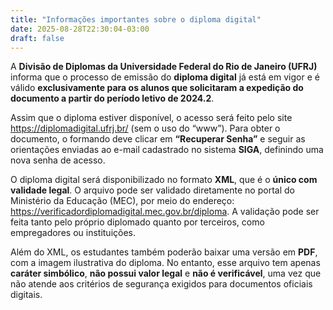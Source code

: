 ```yaml
---
title: "Informações importantes sobre o diploma digital"
date: 2025-08-28T22:30:04-03:00
draft: false
---
```


A **Divisão de Diplomas da Universidade Federal do Rio de Janeiro (UFRJ)** informa que o processo de emissão do **diploma digital** já está em vigor e é válido **exclusivamente para os alunos que solicitaram a expedição do documento a partir do período letivo de 2024.2**.

Assim que o diploma estiver disponível, o acesso será feito pelo site https://diplomadigital.ufrj.br/ (sem o uso do “www”). Para obter o documento, o formando deve clicar em **“Recuperar Senha”** e seguir as orientações enviadas ao e-mail cadastrado no sistema **SIGA**, definindo uma nova senha de acesso.

O diploma digital será disponibilizado no formato **XML**, que é o **único com validade legal**. O arquivo pode ser validado diretamente no portal do Ministério da Educação (MEC), por meio do endereço: https://verificadordiplomadigital.mec.gov.br/diploma. A validação pode ser feita tanto pelo próprio diplomado quanto por terceiros, como empregadores ou instituições.

Além do XML, os estudantes também poderão baixar uma versão em **PDF**, com a imagem ilustrativa do diploma. No entanto, esse arquivo tem apenas **caráter simbólico**, **não possui valor legal** e **não é verificável**, uma vez que não atende aos critérios de segurança exigidos para documentos oficiais digitais.



